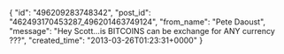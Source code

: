  {
   "id": "496209283748342",
   "post_id": "462493170453287_496201463749124",
   "from_name": "Pete Daoust",
   "message": "Hey Scott...is BITCOINS can be exchange for ANY currency ???",
   "created_time": "2013-03-26T01:23:31+0000"
 }

